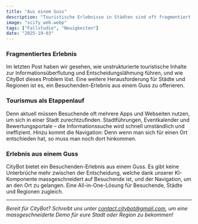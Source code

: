```yaml
---
title: "Aus einem Guss"
description: "Touristische Erlebnisse in Städten sind oft fragmentiert und erfordern die Nutzung mehrerer Apps. CityBot bietet eine nahtlose All-in-One-Lösung, die Entscheidung und Navigation in einem durch KI unterstützt. - 3 min zu lesen"
image: "scify_web.webp"
tags: ["Fallstudie", "Neuigkeiten"]
date: "2025-19-03"
---
```

### Fragmentiertes Erlebnis

Im letzten Post haben wir gesehen, wie unstrukturierte touristische Inhalte zur Informationsüberflutung und Entscheidungslähmung führen, 
und wie CityBot dieses Problem löst. Eine weitere Herausforderung für Städte und Regionen ist es, ein Besuchenden-Erlebnis aus einem Guss zu offerieren. 

### Tourismus als Etappenlauf

Denn aktuell müssen Besuchende oft mehrere Apps und Webseiten nutzen, um sich in einer Stadt zurechtzufinden. Stadtführungen, Eventkalender und Bewertungsportale – 
die Informationssuche wird schnell umständlich und ineffizient. Hinzu kommt die Navigation: Denn wenn man sich für einen Ort entschieden hat, so muss man noch dort hinkommen.

### Erlebnis aus einem Guss
CityBot bietet ein Besuchenden-Erlebnis aus einem Guss. Es gibt keine Unterbrüche mehr zwischen der Entscheidung, welche dank unserer KI-Komponente massgeschneidert auf Besuchende ist, 
und der Navigation, um an den Ort zu gelangen. Eine All-in-One-Lösung für Besuchende, Städte und Regionen zugleich.

---

*Bereit für CityBot? Schreibt uns unter contact.citybot@gmail.com, um eine massgeschneiderte Demo für eure Stadt oder Region zu bekommen!*
